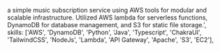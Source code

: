 a simple music subscription service using AWS tools for modular and scalable infrastructure. Utilized AWS lambda for serverless functions, DynamoDB for database management, and S3 for static file storage.',  
    skills: ['AWS', 'DynamoDB', 'Python', 'Java', 'Typescript', 'ChakraUI', 'TailwindCSS', 'NodeJs', 'Lambda', 'API Gateway', 'Apache', 'S3', 'EC2'],
